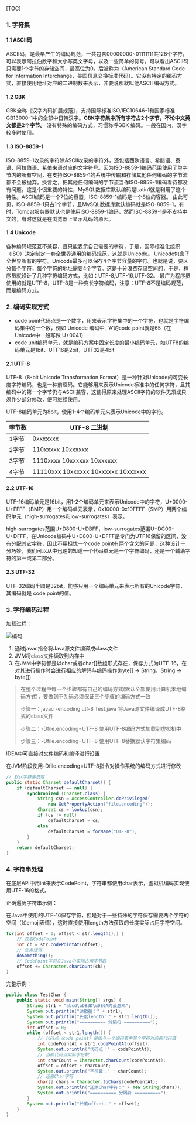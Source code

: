 [TOC]

### 1. 字符集

#### 1.1 ASCII码

ASCII码，是最早产生的编码规范，一共包含00000000~01111111共128个字符，可以表示阿拉伯数字和大小写英文字母，以及一些简单的符号。可以看出ASCII码只需要1个字节的存储空间，最高位为0。后被称为（American Standard Code for Information Interchange，美国信息交换标准代码）。它没有特定的编码方式，直接使用地址对应的二进制数来表示，非要说那就叫他ASCII 编码方式。

#### 1.2 GBK

GBK全称《汉字内码扩展规范》，支持国际标准ISO/IEC10646-1和国家标准GB13000-1中的全部中日韩汉字。**GBK字符集中所有字符占2个字节，不论中文英文都是2个字节。** 没有特殊的编码方式，习惯称呼GBK 编码。一般在国内，汉字较多时使用。

#### 1.3 ISO-8859-1

ISO-8859-1收录的字符除ASCII收录的字符外，还包括西欧语言、希腊语、泰语、阿拉伯语、希伯来语对应的文字符号。因为ISO-8859-1编码范围使用了单字节内的所有空间，在支持ISO-8859-1的系统中传输和存储其他任何编码的字节流都不会被抛弃。换言之，把其他任何编码的字节流当作ISO-8859-1编码看待都没有问题。这是个很重要的特性，MySQL数据库默认编码是Latin1就是利用了这个特性。ASCII编码是一个7位的容器，ISO-8859-1编码是一个8位的容器。
由此可见，ISO-8859-1只占1个字节，且MySQL数据库默认编码就是ISO-8859-1，有时，Tomcat服务器默认也是使用ISO-8859-1编码，然而ISO-8859-1是不支持中文的，有时这就是在浏览器上显示乱码的原因。

#### 1.4 Unicode

各种编码规范互不兼容，且只能表示自己需要的字符，于是，国际标准化组织（ISO）决定制定一套全世界通用的编码规范，这就是Unicode。
Unicode包含了全世界所有的字符。Unicode最多可以保存4个字节容量的字符。也就是说，要区分每个字符，每个字符的地址需要4个字节。这是十分浪费存储空间的，于是，程序员就设计了几种字符编码方式，比如：UTF-8,UTF-16,UTF-32。
最广为程序员使用的就是UTF-8，UTF-8是一种变长字符编码，注意：UTF-8不是编码规范，而是编码方式。

### 2. 编码实现方式

- code point代码点是一个数字，用来表示字符集中的一个字符，也就是字符编码集中的一个数，例如 Unicode 编码中, 'A'的code point就是65（在Unicode中一般写做 U+0041）
- code unit编码单元，就是编码方案中固定长度的最小编码单元，如UTF8的编码单元是1bit，UTF16是2bit，UTF32是4bit

#### 2.1 UTF-8

UTF-8（8-bit Unicode Transformation  Format）是一种针对Unicode的可变长度字符编码，也是一种前缀码。它能够用来表示Unicode标准中的任何字符，且其编码中的第一个字节仍与ASCII兼容，这使得原来处理ASCII字符的软件无须或只须作少部分修改，便可继续使用。

UTF-8编码单元为8bit，使用1-4个编码单元来表示Unicode中的字符。

| 字节数 | UTF-8 二进制                        |
| ------ | ----------------------------------- |
| 1字节  | 0xxxxxxx                            |
| 2字节  | 110xxxxx 10xxxxxx                   |
| 3字节  | 1110xxxx 10xxxxxx 10xxxxxx          |
| 4字节  | 11110xxx 10xxxxxx 10xxxxxx 10xxxxxx |

#### 2.2 UTF-16

UTF-16编码单元是16bit，用1-2个编码单元来表示Unicode中的字符，U+0000-U+FFFF（BMP）用一个编码单元表示，0x10000-0x10FFFF（SMP）用两个编码单元（high-surrogates和low-surrogates）表示。

high-surrogates范围U+D800-U+DBFF，low-surrogates范围U+DC00-U+DFFF，在Unicode编码中U+D800-U+DFFF是专门为UTF16保留的区间，没有分配其它字符，因此不用担忧一个code point有两个含义的问题，这种设计十分巧妙，我们可以从中迅速的知道一个代码单元是一个字符编码，还是一个辅助字符的第一或第二部分。

#### 2.3 UTF-32

UTF-32编码半圆是32bit，能够只用一个编码单元来表示所有的Unicode字符，其编码就是 code point的值。

### 3. 字符编码过程

加载过程：

![编码](D:\notes\java-notes\资源\编码.webp)

1. 通过javac指令将Java源文件编译成class文件
2. JVM将class文件读取到内存中
3. 在JVM中字符都是以char或者char[]数组形式存在，保存方式为UTF-16，在对其进行操作时会进行相应的解码与编码操作(byte[] -> String，String -> byte[])

> 在整个过程中每一个步骤都有自己的编码方式(默认全部使用计算机本地编码方式)，要做到不乱码必须保证三个步骤的编码方式一致
>
> 步骤一：javac -encoding utf-8 Test.java 将Java源文件编译成UTF-8格式的class文件
>
> 步骤二：-Dfile.encoding=UTF-8 使用UTF-8编码方式加载到虚拟机中
>
> 步骤三：-Dfile.encoding=UTF-8 使用UTF-8替换默认字符集编码

IDEA中可直接对文件编码和编译进行设置

在JVM阶段使用-Dfile.encoding=UTF-8指令对操作系统的编码方式进行修改

```java
// 默认字符集获取
public static Charset defaultCharset() {
    if (defaultCharset == null) {
        synchronized (Charset.class) {
            String csn = AccessController.doPrivileged(
                new GetPropertyAction("file.encoding"));
            Charset cs = lookup(csn);
            if (cs != null)
                defaultCharset = cs;
            else
                defaultCharset = forName("UTF-8");
        }
    }
    return defaultCharset;
}
```

### 4. 字符串处理

在底层API中用int来表示CodePoint，字符串都使用char表示，虚拟机编码实现使用UTF-16的格式。

正确遍历字符串示例：

在Java中使用的UTF-16保存字符，但是对于一些特殊的字符保存需要两个字符的空间（如emoji表情），这时直接使用length方法获取的长度实际占用字符空间。

```java
for(int offset = 0; offset < str.length();) {
    // 获取CodePoint
    int ch = str.codePointAt(offset);
    // 业务逻辑
    doSomething();
    // CodePoint字符在Java中实际占用字节数
    offset += Character.charCount(ch);
}
```

完整示例：

```java
public class TestChar {
    public static void main(String[] args) {
        String str1 = "abcd\uD83D\uDE0A肉蛋葱鸡";
        System.out.println("源数据：" + str1);
        System.out.println("长度length：" + str1.length());
        System.out.println("========== 分隔符 ==========");
        int offset = 0;
        while (offset < str1.length()) {
            // 代码点（code point）是指与一个编码表中某个字符对应的代码值
            int codePointAt = str1.codePointAt(offset);
            System.out.println("代码点：" + codePointAt);
            // 当前代码点实际字符数
            int charCount = Character.charCount(codePointAt);
            offset = offset + charCount;
            System.out.println("字符数：" + charCount);
            // 还原Char字符
            char[] chars = Character.toChars(codePointAt);
            System.out.println("还原Char字符：" + new String(chars));
            System.out.println("========== 分隔符 ==========");
        }
        System.out.println("长度offset：" + offset);
    }
}
```



